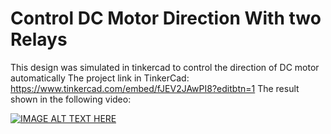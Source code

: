 # Control DC Motor Direction With two Relays
 This design was simulated in tinkercad to control the direction of DC motor automatically
The project link in TinkerCad: https://www.tinkercad.com/embed/fJEV2JAwPI8?editbtn=1
The result shown in the following video:

[![IMAGE ALT TEXT HERE](http://img.youtube.com/vi/YOUTUBE_VIDEO_ID_HERE/0.jpg)](https://youtu.be/NyG6gCG8XvI)
